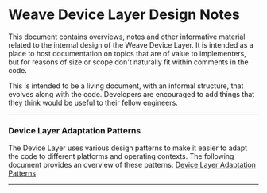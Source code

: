 # Weave Device Layer Design Notes

This document contains overviews, notes and other informative material related to the internal design of the Weave Device Layer.
It is intended as a place to host documentation on topics that are of value to implementers, but for reasons of size or scope don't naturally fit within comments in the code. 

This is intended to be a living document, with an informal structure, that evolves along with the code.  Developers are encouraged
to add things that they think would be useful to their fellow engineers.  

_____

### Device Layer Adaptation Patterns

The Device Layer uses various design patterns to make it easier to adapt the code to different platforms and operating contexts.  The following
document provides an overview of these patterns: [Device Layer Adaptation Patterns](ADAPTATION-PATTERNS.md)  

_____

